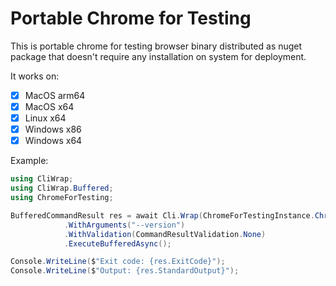 # Portable Chrome for Testing
This is portable chrome for testing browser binary distributed as nuget package that doesn't require any installation on system for deployment.

It works on:
- [x] MacOS arm64
- [x] MacOS x64
- [x] Linux x64
- [x] Windows x86
- [x] Windows x64

Example:
```cs
using CliWrap;
using CliWrap.Buffered;
using ChromeForTesting;

BufferedCommandResult res = await Cli.Wrap(ChromeForTestingInstance.ChromePath)
            .WithArguments("--version")
            .WithValidation(CommandResultValidation.None)
            .ExecuteBufferedAsync();

Console.WriteLine($"Exit code: {res.ExitCode}");
Console.WriteLine($"Output: {res.StandardOutput}");
```
